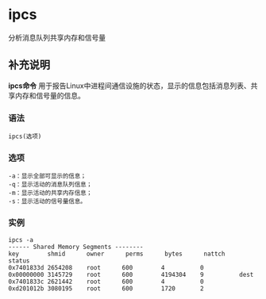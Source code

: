 ipcs
===

分析消息队列共享内存和信号量 

## 补充说明

**ipcs命令** 用于报告Linux中进程间通信设施的状态，显示的信息包括消息列表、共享内存和信号量的信息。

### 语法  

```
ipcs(选项)
```

### 选项  

```
-a：显示全部可显示的信息；
-q：显示活动的消息队列信息；
-m：显示活动的共享内存信息；
-s：显示活动的信号量信息。
```

### 实例  

```
ipcs -a
------ Shared Memory Segments --------
key        shmid      owner      perms      bytes      nattch     status      
0x7401833d 2654208    root      600        4          0                       
0x00000000 3145729    root      600        4194304    9          dest         
0x7401833c 2621442    root      600        4          0                       
0xd201012b 3080195    root      600        1720       2
```


<!-- Linux命令行搜索引擎：https://jaywcjlove.github.io/linux-command/ -->
